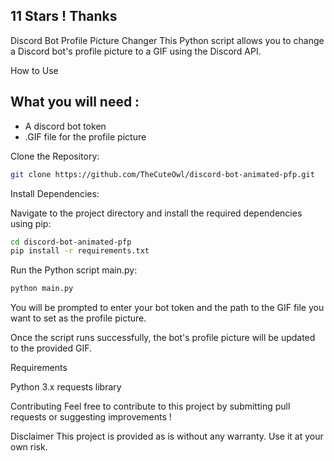 ## 11 Stars ! Thanks

Discord Bot Profile Picture Changer
This Python script allows you to change a Discord bot's profile picture to a GIF using the Discord API.

How to Use

## What you will need :

- A discord bot token
- .GIF file for the profile picture

Clone the Repository:

```bash
git clone https://github.com/TheCuteOwl/discord-bot-animated-pfp.git
```

Install Dependencies:
 
Navigate to the project directory and install the required dependencies using pip:

```bash
cd discord-bot-animated-pfp
pip install -r requirements.txt

```

Run the Python script main.py:

```bash
python main.py
```
You will be prompted to enter your bot token and the path to the GIF file you want to set as the profile picture.

Once the script runs successfully, the bot's profile picture will be updated to the provided GIF.

Requirements

Python 3.x
requests library

Contributing
Feel free to contribute to this project by submitting pull requests or suggesting improvements !

Disclaimer
This project is provided as is without any warranty. Use it at your own risk.

